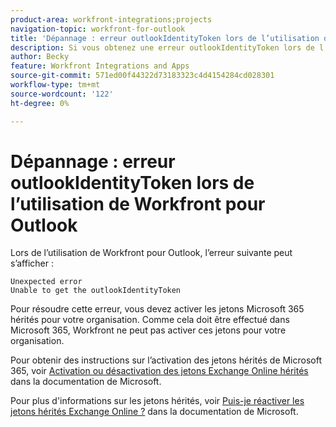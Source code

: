 ```yaml
---
product-area: workfront-integrations;projects
navigation-topic: workfront-for-outlook
title: 'Dépannage : erreur outlookIdentityToken lors de l’utilisation de Workfront pour Outlook'
description: Si vous obtenez une erreur outlookIdentityToken lors de l’utilisation de Workfront pour Outlook, vous devez activer les jetons hérités Microsoft 365 pour votre organisation.
author: Becky
feature: Workfront Integrations and Apps
source-git-commit: 571ed00f44322d73183323c4d4154284cd028301
workflow-type: tm+mt
source-wordcount: '122'
ht-degree: 0%

---
```


# Dépannage : erreur outlookIdentityToken lors de l’utilisation de Workfront pour Outlook

Lors de l’utilisation de Workfront pour Outlook, l’erreur suivante peut s’afficher :

```
Unexpected error
Unable to get the outlookIdentityToken
```

Pour résoudre cette erreur, vous devez activer les jetons Microsoft 365 hérités pour votre organisation. Comme cela doit être effectué dans Microsoft 365, Workfront ne peut pas activer ces jetons pour votre organisation.

Pour obtenir des instructions sur l’activation des jetons hérités de Microsoft 365, voir [Activation ou désactivation des jetons Exchange Online hérités](https://learn.microsoft.com/en-us/office/dev/add-ins/outlook/turn-exchange-tokens-on-off) dans la documentation de Microsoft.

Pour plus d&#39;informations sur les jetons hérités, voir [Puis-je réactiver les jetons hérités Exchange Online ?](https://learn.microsoft.com/en-us/office/dev/add-ins/outlook/faq-nested-app-auth-outlook-legacy-tokens#can-i-turn-exchange-online-legacy-tokens-back-on) dans la documentation de Microsoft.
